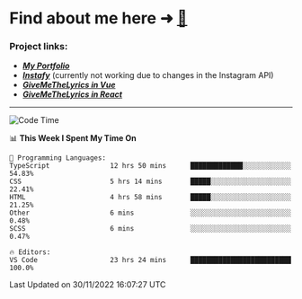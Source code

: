 # Find about me here ➜ [🧑](https://pauabella.dev)

### Project links:
- ***[My Portfolio](https://pauabella.dev)***
- ***[Instafy](https://instafy.me)*** (currently not working due to changes in the Instagram API)
- ***[GiveMeTheLyrics in Vue](https://lyrics.pauabella.dev)***
- ***[GiveMeTheLyrics in React](https://pauabella.dev/GiveMeTheLyrics)***

---
<!--START_SECTION:waka-->
![Code Time](http://img.shields.io/badge/Code%20Time-1%2C695%20hrs%2053%20mins-blue)

📊 **This Week I Spent My Time On** 

```text
💬 Programming Languages: 
TypeScript               12 hrs 50 mins      █████████████░░░░░░░░░░░░   54.83% 
CSS                      5 hrs 14 mins       █████░░░░░░░░░░░░░░░░░░░░   22.41% 
HTML                     4 hrs 58 mins       █████░░░░░░░░░░░░░░░░░░░░   21.25% 
Other                    6 mins              ░░░░░░░░░░░░░░░░░░░░░░░░░   0.48% 
SCSS                     6 mins              ░░░░░░░░░░░░░░░░░░░░░░░░░   0.47%

🔥 Editors: 
VS Code                  23 hrs 24 mins      █████████████████████████   100.0%

```


 Last Updated on 30/11/2022 16:07:27 UTC
<!--END_SECTION:waka-->

